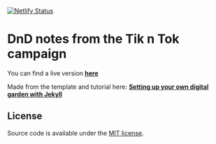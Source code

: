 [![Netlify Status](https://api.netlify.com/api/v1/badges/2ebaddc7-204c-461d-9a3c-30b59b705d44/deploy-status)](https://app.netlify.com/sites/tikntokjournal/deploys)

# DnD notes from the Tik n Tok campaign
You can find a live version **[here](https://tikntokjournal.netlify.app/)**


Made from the template and tutorial here: **[Setting up your own digital garden with Jekyll](https://maximevaillancourt.com/blog/setting-up-your-own-digital-garden-with-jekyll)**

## License

Source code is available under the [MIT license](LICENSE.md).

